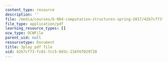 ```yaml
---
content_type: resource
description: ''
file: /media/courses/6-004-computation-structures-spring-2017/42b7cf73fc017cc50d3c216f6f029720_sd-ZVAw8qB0.pdf
file_type: application/pdf
learning_resource_types: []
ocw_type: OCWFile
parent_uid: null
resourcetype: Document
title: 3play pdf file
uid: 42b7cf73-fc01-7cc5-0d3c-216f6f029720
---
```

